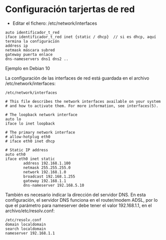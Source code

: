 # Configuración tarjertas de red  
- Editar el fichero: /etc/network/interfaces  

~~~
auto identificador_t_red
iface identificador_t_red inet {static / dhcp}  // si es dhcp, aquí termina la configuración
address ip
netmask máscara subred
gateway puerta enlace
dns-nameservers dns1 dns2 ..
~~~
Ejemplo en  Debian 10   

La configuración de las interfaces de red está guardada en el archivo /etc/network/interfaces:
~~~
/etc/network/interfaces

# This file describes the network interfaces available on your system
# and how to activate them. For more information, see interfaces(5).

# The loopback network interface
auto lo
iface lo inet loopback

# The primary network interface
# allow-hotplug eth0
# iface eth0 inet dhcp

# Static IP address
auto eth0
iface eth0 inet static
        address 192.168.1.100
        netmask 255.255.255.0
        network 192.168.1.0
        broadcast 192.168.1.255
        gateway 192.168.1.1
        dns-nameserver 192.168.5.10
~~~

También es necesario indicar la dirección del servidor DNS. En esta configuración, el servidor DNS funciona en el router/modem ADSL, por lo que el parámetro para nameserver debe tener el valor 192.168.1.1, en el archivo/etc/resolv.conf:
~~~
/etc/resolv.conf
domain localdomain
search localdomain
nameserver 192.168.1.1
~~~
